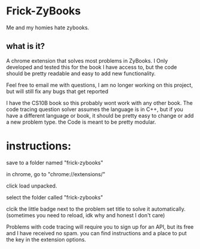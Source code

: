 # Frick-ZyBooks
Me and my homies hate zybooks.

## what is it?

A chrome extension that solves most problems in ZyBooks. 
I Only developed and tested this for the book I have access to, but the code should be pretty readable and easy to add new functionality.

Feel free to email me with questions, I am no longer working on this project, but will still fix any bugs that get reported

I have the CS10B book so this probably wont work with any other book.
The code tracing question solver assumes the language is in C++, but if you have a different language or book,
it should be pretty easy to change or add a new problem type. the Code is meant to be pretty modular.


# instructions:
save to a folder named "frick-zybooks"

in chrome, go to "chrome://extensions/"

click load unpacked.

select the folder called "frick-zybooks"

clcik the little badge next to the problem set title to solve it automatically. (sometimes you need to reload, idk why and honest I don't care)

Problems with code tracing will require you to sign up for an API, but its free and I have received no spam.
you can find instructions and a place to put the key in the extension options.
